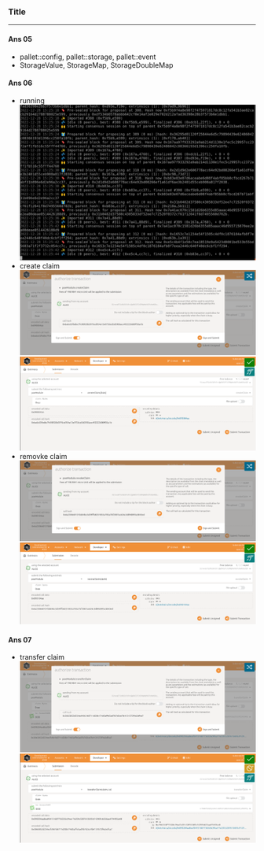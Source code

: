 ### Title
---


#### Ans 05
- pallet::config, pallet::storage, pallet::event
- StorageValue, StorageMap, StorageDoubleMap

#### Ans 06
- running
![running](./img/ch05-01.png?raw=true "running")
- create claim
![create claim 01](./img/ch05-02a.png?raw=true "create claim 01")
![create claim 02](./img/ch05-02b.png?raw=true "create claim 02")
- removke claim
![removke claim 01](./img/ch05-03a.png?raw=true "removke claim 01")
![removke claim 02](./img/ch05-03b.png?raw=true "removke claim 02")

#### Ans 07
- transfer claim
![transfer claim 01](./img/ch05-04a.png?raw=true "transfer claim 01")
![transfer claim 02](./img/ch05-04b.png?raw=true "transfer claim 02")
